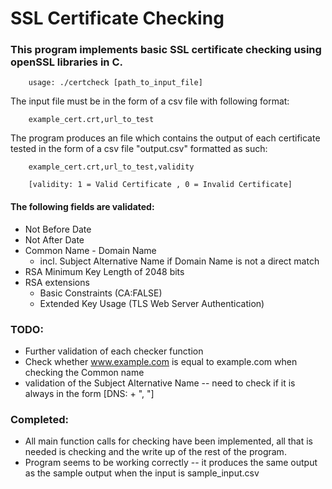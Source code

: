 # SSL Certificate Checking

### This program implements basic SSL certificate checking using openSSL libraries in C.
```
    usage: ./certcheck [path_to_input_file]
```

The input file must be in the form of a csv file with following format:
```
    example_cert.crt,url_to_test
```

The program produces an file which contains the output of each certificate tested in the form of a csv file "output.csv" formatted as such:
```
    example_cert.crt,url_to_test,validity

    [validity: 1 = Valid Certificate , 0 = Invalid Certificate]
```

#### The following fields are validated:
* Not Before Date
* Not After Date
* Common Name - Domain Name
    -  incl. Subject Alternative Name if Domain Name is not a direct match
* RSA Minimum Key Length of 2048 bits
* RSA extensions
    - Basic Constraints (CA:FALSE)
    - Extended Key Usage (TLS Web Server Authentication)

### TODO:
* Further validation of each checker function
* Check whether www.example.com is equal to example.com when checking the Common name
* validation of the Subject Alternative Name -- need to check if it is always in the form \[DNS: <path> + ", "\]

### Completed:
* All main function calls for checking have been implemented, all that is needed is checking and the write up of the rest of the program.
* Program seems to be working correctly -- it produces the same output as the sample output when the input is sample_input.csv
